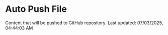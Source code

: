 # Auto Push File

Content that will be pushed to GitHub repository.
Last updated: 07/03/2025, 04:44:03 AM